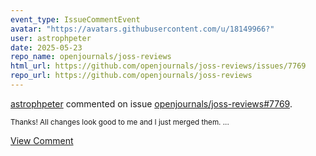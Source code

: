 ```yaml
---
event_type: IssueCommentEvent
avatar: "https://avatars.githubusercontent.com/u/18149966?"
user: astrophpeter
date: 2025-05-23
repo_name: openjournals/joss-reviews
html_url: https://github.com/openjournals/joss-reviews/issues/7769
repo_url: https://github.com/openjournals/joss-reviews
---
```


<a href='https://github.com/astrophpeter' target='_blank'>astrophpeter</a> commented on issue <a href='https://github.com/openjournals/joss-reviews/issues/7769' target='_blank'>openjournals/joss-reviews#7769</a>.

<small>Thanks! All changes look good to me and I just merged them. ...</small>

<a href='https://github.com/openjournals/joss-reviews/issues/7769' target='_blank'>View Comment</a>